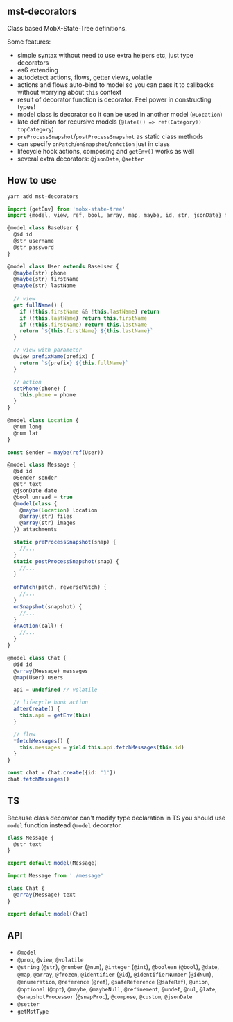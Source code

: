 ## mst-decorators

Class based MobX-State-Tree definitions.

Some features:
- simple syntax without need to use extra helpers etc, just type decorators
- es6 extending
- autodetect actions, flows, getter views, volatile
- actions and flows auto-bind to model so you can pass it to callbacks without
worrying about `this` context
- result of decorator function is decorator. Feel power in constructing types! 
- model class is decorator so it can be used in another model (`@Location`)
- late definition for recursive models (`@late(() => ref(Category)) topCategory`)
- `preProcessSnapshot`/`postProcessSnapshot` as static class methods
- can specify `onPatch`/`onSnapshot`/`onAction` just in class
- lifecycle hook actions, composing and `getEnv()` works as well
- several extra decorators: `@jsonDate`, `@setter`

## How to use

```bash
yarn add mst-decorators
```

```js
import {getEnv} from 'mobx-state-tree'
import {model, view, ref, bool, array, map, maybe, id, str, jsonDate} from 'mst-decorators'

@model class BaseUser {
  @id id
  @str username
  @str password
}

@model class User extends BaseUser {
  @maybe(str) phone
  @maybe(str) firstName
  @maybe(str) lastName
  
  // view
  get fullName() {
    if (!this.firstName && !this.lastName) return
    if (!this.lastName) return this.firstName
    if (!this.firstName) return this.lastName
    return `${this.firstName} ${this.lastName}`
  }

  // view with parameter
  @view prefixName(prefix) {
    return `${prefix} ${this.fullName}`
  }

  // action
  setPhone(phone) {
    this.phone = phone
  }
}

@model class Location {
  @num long
  @num lat
}

const Sender = maybe(ref(User))

@model class Message {
  @id id
  @Sender sender
  @str text
  @jsonDate date
  @bool unread = true
  @model(class {
    @maybe(Location) location
    @array(str) files
    @array(str) images
  }) attachments

  static preProcessSnapshot(snap) {
    //...
  }
  static postProcessSnapshot(snap) {
    //...
  }
  
  onPatch(patch, reversePatch) {
    //...
  }
  onSnapshot(snapshot) {
    //...
  }
  onAction(call) {
    //...
  }
}

@model class Chat {
  @id id
  @array(Message) messages
  @map(User) users

  api = undefined // volatile

  // lifecycle hook action
  afterCreate() {
    this.api = getEnv(this)
  }

  // flow
  *fetchMessages() {
    this.messages = yield this.api.fetchMessages(this.id)
  }
}

const chat = Chat.create({id: '1'})
chat.fetchMessages()
```

## TS

Because class decorator can't modify type declaration in TS you should use
`model` function instead `@model` decorator.

```js
class Message {
  @str text
}

export default model(Message)
```

```js
import Message from './message'

class Chat {
  @array(Message) text
}

export default model(Chat)
```

## API

- `@model`
- `@prop`, `@view`, `@volatile`
- `@string` (`@str`), `@number` (`@num`), `@integer` (`@int`),
`@boolean` (`@bool`), `@date`, `@map`, `@array`, `@frozen`,
`@identifier` (`@id`), `@identifierNumber` (`@idNum`), `@enumeration`,
`@reference` (`@ref`), `@safeReference` (`@safeRef`), `@union`,
`@optional` (`@opt`), `@maybe`, `@maybeNull`, `@refinement`, `@undef`, `@nul`,
`@late`, `@snapshotProcessor` (`@snapProc`), `@compose`, `@custom`, `@jsonDate`
- `@setter`
- `getMstType`
